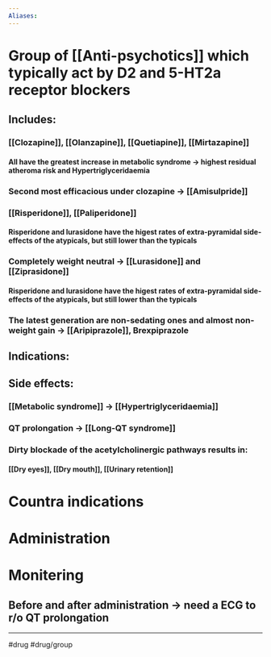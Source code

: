 ```yaml
---
Aliases:
---
```

# Group of [[Anti-psychotics]] which typically act by D2 and 5-HT2a receptor blockers
## Includes:
### [[Clozapine]], [[Olanzapine]], [[Quetiapine]], [[Mirtazapine]]
#### All have the greatest increase in metabolic syndrome -> highest residual atheroma risk and Hypertriglyceridaemia
### Second most efficacious under clozapine -> [[Amisulpride]]
### [[Risperidone]], [[Paliperidone]] 
#### Risperidone and lurasidone have the higest rates of extra-pyramidal side-effects of the atypicals, but still lower than the typicals
### Completely weight neutral -> [[Lurasidone]] and [[Ziprasidone]]
#### Risperidone and lurasidone have the higest rates of extra-pyramidal side-effects of the atypicals, but still lower than the typicals
### The latest generation are non-sedating ones and almost non-weight gain -> [[Aripiprazole]], Brexpiprazole
## Indications:
## Side effects:
### [[Metabolic syndrome]] -> [[Hypertriglyceridaemia]]
### QT prolongation -> [[Long-QT syndrome]]
### Dirty blockade of the acetylcholinergic pathways results in:
#### [[Dry eyes]], [[Dry mouth]], [[Urinary retention]]
# Countra indications
# Administration 
# Monitering 
## Before and after administration -> need a ECG to r/o QT prolongation

---
#drug #drug/group 